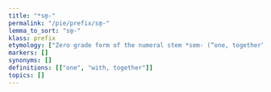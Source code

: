 ```yaml
---
title: "*sm̥-"
permalink: "/pie/prefix/sm̥-"
lemma_to_sort: "sm̥-"
klass: prefix
etymology: ["Zero grade form of the numeral stem *sem- (“one, together”)."]
markers: []
synonyms: []
definitions: [["one", "with, together"]]
topics: []
---
```

